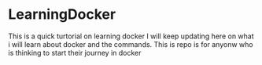 # LearningDocker
This is a quick turtorial on learning docker
I will keep updating here on what i will learn about docker and the commands. This is repo is for anyonw who is thinking to start their journey in docker

